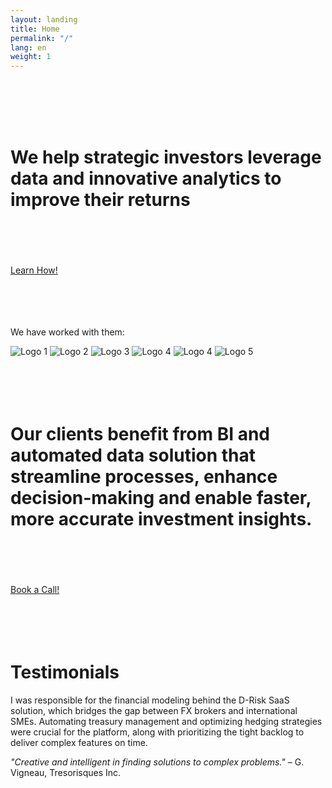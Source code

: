 ```yaml
---
layout: landing 
title: Home
permalink: "/"
lang: en
weight: 1
---
```


<br>
<br>
<br>
<br>

# We help strategic investors leverage data and innovative analytics to improve their returns

<br>
<br>
<br>
<br>

<div class="link-button">
    <a href="{{ site.baseurl }}/services" class="btn">Learn How!</a>
</div>



<br>
<br>
<br>
<br>


<div class="logo-section">
  <p class="logo-heading">We have worked with them:</p>
  <div class="logo-container">
    <img src="{{ site.baseurl }}/assets/logos/cdpq.png" alt="Logo 1">
    <img src="{{ site.baseurl }}/assets/logos/psp.png" alt="Logo 2">
    <img src="{{ site.baseurl }}/assets/logos/drisk.png" alt="Logo 3">
    <img src="{{ site.baseurl }}/assets/logos/innocap.png" alt="Logo 4">
    <img src="{{ site.baseurl }}/assets/logos/coefficient.svg" alt="Logo 4">
    <img src="{{ site.baseurl }}/assets/logos/cwp.jpg" alt="Logo 5">
  </div>
</div>

<br>
<br>
<br>
<br>


# Our clients benefit from BI and automated data solution that streamline processes, enhance decision-making and enable faster, more accurate investment insights.

<br>
<br>
<br>
<br>

<div class="link-button">
    <a href="https://cal.com/jplr8922/introcall" class="btn">Book a Call!</a>
</div>

<br>
<br>
<br>
<br>

# Testimonials

I was responsible for the financial modeling behind the D-Risk SaaS solution, which bridges the gap between FX brokers and international SMEs. Automating treasury management and optimizing hedging strategies were crucial for the platform, along with prioritizing the tight backlog to deliver complex features on time.

*"Creative and intelligent in finding solutions to complex problems."* – G. Vigneau, Tresorisques Inc.

<br>
<br>
<br>
<br>
